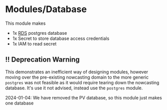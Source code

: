 # Modules/Database

This module makes
- 1x [RDS](https://eu-west-2.console.aws.amazon.com/rds/home) postgres database
- 1x Secret to store database access credentials
- 1x IAM to read secret

## !! Deprecation Warning

This demonstrates an inefficient way of designing modules, however moving over the pre-existing nowcasting domain to
the more generic `postgres` was not feasible as it would require tearing down the nowcasting database.
It's use it not advised, instead use the `postgres` module.

2024-01-04: We have removed the PV database, so this module just makes one database
